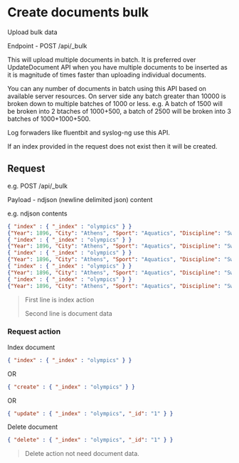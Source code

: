 # Create documents bulk

Upload bulk data

Endpoint - POST /api/_bulk

This will upload multiple documents in batch. It is preferred over UpdateDocument API when you have multiple documents to be inserted as it is magnitude of times faster than uploading individual documents.

You can any number of documents in batch using this API based on available server resources. On server side any batch greater than 10000 is broken down to multiple batches of 1000 or less. e.g.  A batch of 1500 will be broken into 2 btaches of 1000+500, a batch of 2500 will be broken into 3 batches of 1000+1000+500.

Log forwaders like fluentbit and syslog-ng use this API.

If an index provided in the request does not exist then it will be created.

## Request

e.g. 
POST /api/_bulk

Payload - ndjson (newline delimited json) content

e.g. ndjson contents

```json
{ "index" : { "_index" : "olympics" } } 
{"Year": 1896, "City": "Athens", "Sport": "Aquatics", "Discipline": "Swimming", "Athlete": "HAJOS, Alfred", "Country": "HUN", "Gender": "Men", "Event": "100M Freestyle", "Medal": "Gold", "Season": "summer"}
{ "index" : { "_index" : "olympics" } } 
{"Year": 1896, "City": "Athens", "Sport": "Aquatics", "Discipline": "Swimming", "Athlete": "HERSCHMANN, Otto", "Country": "AUT", "Gender": "Men", "Event": "100M Freestyle", "Medal": "Silver", "Season": "summer"}
{ "index" : { "_index" : "olympics" } } 
{"Year": 1896, "City": "Athens", "Sport": "Aquatics", "Discipline": "Swimming", "Athlete": "DRIVAS, Dimitrios", "Country": "GRE", "Gender": "Men", "Event": "100M Freestyle For Sailors", "Medal": "Bronze", "Season": "summer"}
{ "index" : { "_index" : "olympics" } } 
{"Year": 1896, "City": "Athens", "Sport": "Aquatics", "Discipline": "Swimming", "Athlete": "MALOKINIS, Ioannis", "Country": "GRE", "Gender": "Men", "Event": "100M Freestyle For Sailors", "Medal": "Gold", "Season": "summer"}
{ "index" : { "_index" : "olympics" } } 
{"Year": 1896, "City": "Athens", "Sport": "Aquatics", "Discipline": "Swimming", "Athlete": "CHASAPIS, Spiridon", "Country": "GRE", "Gender": "Men", "Event": "100M Freestyle For Sailors", "Medal": "Silver", "Season": "summer"}
```

> First line is index action
>
> Second line is document data

### Request action

Index document

```json
{ "index" : { "_index" : "olympics" } } 
```

OR

```json
{ "create" : { "_index" : "olympics" } } 
```

OR

```json
{ "update" : { "_index" : "olympics", "_id": "1" } } 
```

Delete document

```json
{ "delete" : { "_index" : "olympics", "_id": "1" } } 
```

> Delete action not need document data.
